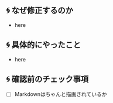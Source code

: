 ## :cyclone: なぜ修正するのか

- here

## :cyclone: 具体的にやったこと

- here

## :cyclone: 確認前のチェック事項

- [ ] Markdownはちゃんと描画されているか